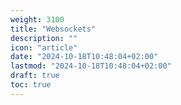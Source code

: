 ```yaml
---
weight: 3100
title: "Websockets"
description: ""
icon: "article"
date: "2024-10-18T10:48:04+02:00"
lastmod: "2024-10-18T10:48:04+02:00"
draft: true
toc: true
---
```

